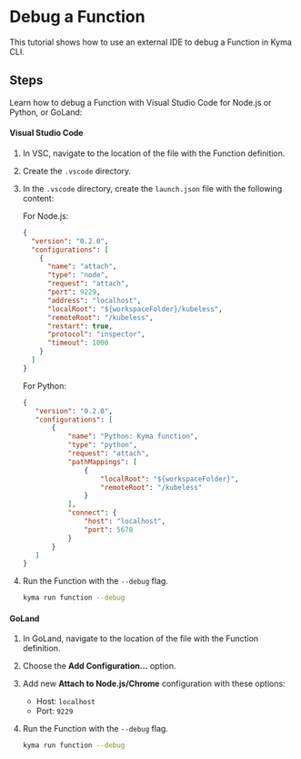 # Debug a Function

This tutorial shows how to use an external IDE to debug a Function in Kyma CLI.

## Steps

Learn how to debug a Function with Visual Studio Code for Node.js or Python, or GoLand:

<!-- tabs:start -->

#### **Visual Studio Code**

1. In VSC, navigate to the location of the file with the Function definition.
2. Create the `.vscode` directory.
3. In the `.vscode` directory, create the `launch.json` file with the following content:

   For Node.js:

   ```json
   {
     "version": "0.2.0",
     "configurations": [
       {
         "name": "attach",
         "type": "node",
         "request": "attach",
         "port": 9229,
         "address": "localhost",
         "localRoot": "${workspaceFolder}/kubeless",
         "remoteRoot": "/kubeless",
         "restart": true,
         "protocol": "inspector",
         "timeout": 1000
       }
     ]
   }
    ```

    For Python:

   ```json
   {
      "version": "0.2.0",
      "configurations": [
          {
              "name": "Python: Kyma function",
              "type": "python",
              "request": "attach",
              "pathMappings": [
                  {
                      "localRoot": "${workspaceFolder}",
                      "remoteRoot": "/kubeless"
                  }
              ],
              "connect": {
                  "host": "localhost",
                  "port": 5678
              }
          }
      ]
   }
    ```

4. Run the Function with the `--debug` flag.

    ```bash
    kyma run function --debug
    ```

#### **GoLand**

1. In GoLand, navigate to the location of the file with the Function definition.
2. Choose the **Add Configuration...** option.
3. Add new **Attach to Node.js/Chrome** configuration with these options:
    - Host: `localhost`
    - Port: `9229`
4. Run the Function with the `--debug` flag.

    ```bash
    kyma run function --debug
    ```

<!-- tabs:end -->
